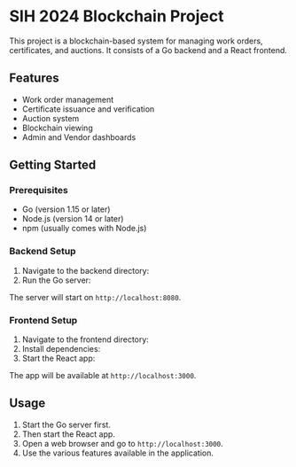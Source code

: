 # SIH 2024 Blockchain Project

This project is a blockchain-based system for managing work orders, certificates, and auctions. It consists of a Go backend and a React frontend.

## Features

- Work order management
- Certificate issuance and verification
- Auction system
- Blockchain viewing
- Admin and Vendor dashboards

## Getting Started

### Prerequisites

- Go (version 1.15 or later)
- Node.js (version 14 or later)
- npm (usually comes with Node.js)

### Backend Setup

1. Navigate to the backend directory:
2. Run the Go server:

The server will start on `http://localhost:8080`.

### Frontend Setup

1. Navigate to the frontend directory:
2. Install dependencies:
3. Start the React app:

The app will be available at `http://localhost:3000`.

## Usage

1. Start the Go server first.
2. Then start the React app.
3. Open a web browser and go to `http://localhost:3000`.
4. Use the various features available in the application.

